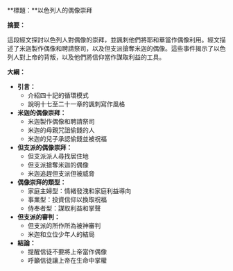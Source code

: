 **標題：**以色列人的偶像崇拜

**摘要：**

這段經文探討以色列人對偶像的崇拜，並諷刺他們將耶和華當作偶像利用。經文描述了米迦製作偶像和聘請祭司，以及但支派搶奪米迦的偶像。這些事件揭示了以色列人對上帝的背叛，以及他們將信仰當作謀取利益的工具。

**大綱：**

* **引言：**
    * 介紹四十記的循環模式
    * 說明十七至二十一章的諷刺寫作風格
* **米迦的偶像崇拜：**
    * 米迦製作偶像和聘請祭司
    * 米迦的母親咒詛偷錢的人
    * 米迦的兒子承認偷錢並被祝福
* **但支派的偶像崇拜：**
    * 但支派派人尋找居住地
    * 但支派搶奪米迦的偶像
    * 米迦追趕但支派但被威脅
* **偶像崇拜的類型：**
    * 家庭主婦型：情緒發洩和家庭利益導向
    * 事業型：投資信仰以換取祝福
    * 侍奉者型：謀取利益和掌聲
* **但支派的審判：**
    * 但支派的所作所為被神審判
    * 米迦和立位少年人的結局
* **結論：**
    * 提醒信徒不要將上帝當作偶像
    * 呼籲信徒讓上帝在生命中掌權